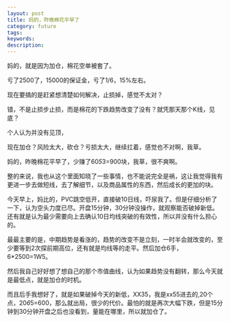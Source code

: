 ```yaml
---
layout: post
title: 妈的，昨晚棉花平早了
category: future
tags: 
keywords: 
description: 
---
```


妈的，就是因为加仓，棉花空单被套了。

亏了2500了，15000的保证金，亏了1/6，15%左右。

现在要搞的是赶紧想清楚如何解决，止损掉，感觉不太对？

错，不是止损步止损，而是棉花的下跌趋势改变了没有？就凭那天那个K线，见底？

个人认为并没有见顶，

现在加仓？风险太大，砍仓？亏损太大，继续扛着，感觉也不对啊，我草。





妈的，昨晚棉花平早了，少赚了60*5*3=900块，我草，很不爽啊。

整的来说，我也从这个里面知晓了一些事情，也不能说完全是祸，这让我觉得我有更进一步去做短线，去了解细节，以及商品属性的东西，然后成长的更加的块。

今天早上，妈比的，PVC跳空低开，直接破10日线，吓尿我了。但是仔细分析了一下，认为空头力度已尽。开盘15分钟，30分钟没操作，就观察能否破掉新低。还有就是认为最少需要向上去确认10日均线突破的有效性，所以并没有什么担心的。

最最主要的是，中期趋势是看涨的，趋势的改变不是立刻，一时半会就改变的，至少要等到2次探前期高位，还有就是均线等的走平。然后加仓6手，6*2500=1W5。

然后我自己好好想了想自己的那个市值曲线，认为如果趋势没有翻转，那么今天就是最低点，就是加仓的时机。

而且后手我想好了，就是如果破掉今天的新低，XX35，我是xx55进去的,20个点，20*6*5=600，那么就出局，很少的代价。最怕的就是再次大幅下跌，但是15分钟到30分钟开盘之后也没看到，量能在哪里，所以就加仓了。




